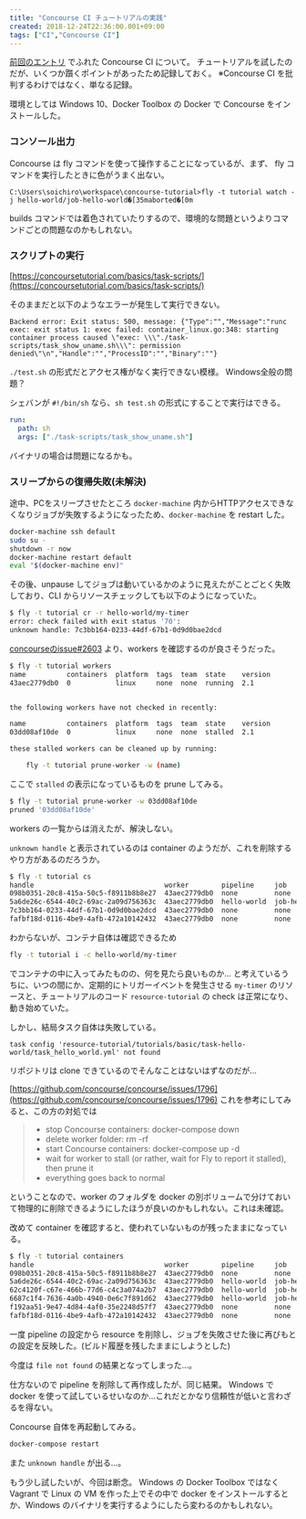 ```yaml
---
title: "Concourse CI チュートリアルの実践"
created: 2018-12-24T22:36:00.001+09:00
tags: ["CI","Concourse CI"]
---
```

[前回のエントリ](https://blog.ksoichiro.com/ja/post/2018/12/ci/) でふれた Concourse CI について。
チュートリアルを試したのだが、いくつか躓くポイントがあったため記録しておく。
※Concourse CI を批判するわけではなく、単なる記録。
<!--more-->
環境としては Windows 10、Docker Toolbox の Docker で Concourse をインストールした。

### コンソール出力

Concourse は fly コマンドを使って操作することになっているが、まず、 fly コマンドを実行したときに色がうまく出ない。

```
C:\Users\soichiro\workspace\concourse-tutorial>fly -t tutorial watch -j hello-world/job-hello-world�[35maborted�[0m
```

builds コマンドでは着色されていたりするので、環境的な問題というよりコマンドごとの問題なのかもしれない。

### スクリプトの実行

[https://concoursetutorial.com/basics/task-scripts/](https://concoursetutorial.com/basics/task-scripts/)

そのままだと以下のようなエラーが発生して実行できない。

```
Backend error: Exit status: 500, message: {"Type":"","Message":"runc exec: exit status 1: exec failed: container_linux.go:348: starting container process caused \"exec: \\\"./task-scripts/task_show_uname.sh\\\": permission denied\"\n","Handle":"","ProcessID":"","Binary":""}
```

`./test.sh` の形式だとアクセス権がなく実行できない模様。
Windows全般の問題？

シェバンが `#!/bin/sh` なら、`sh test.sh` の形式にすることで実行はできる。

```yaml
run:
  path: sh
  args: ["./task-scripts/task_show_uname.sh"]
```

バイナリの場合は問題になるかも。

### スリープからの復帰失敗(未解決)

途中、PCをスリープさせたところ `docker-machine` 内からHTTPアクセスできなくなりジョブが失敗するようになったため、`docker-machine` を restart した。

```sh
docker-machine ssh default
sudo su -
shutdown -r now
docker-machine restart default
eval "$(docker-machine env)"
```

その後、unpause してジョブは動いているかのように見えたがことごとく失敗しており、CLI からリソースチェックしても以下のようになっていた。

```sh
$ fly -t tutorial cr -r hello-world/my-timer
error: check failed with exit status '70':
unknown handle: 7c3bb164-0233-44df-67b1-0d9d0bae2dcd
```

[concourseのissue#2603](https://github.com/concourse/concourse/issues/2603) より、workers を確認するのが良さそうだった。

```sh
$ fly -t tutorial workers
name          containers  platform  tags  team  state    version
43aec2779db0  0           linux     none  none  running  2.1


the following workers have not checked in recently:

name          containers  platform  tags  team  state    version
03dd08af10de  0           linux     none  none  stalled  2.1

these stalled workers can be cleaned up by running:

    fly -t tutorial prune-worker -w (name)
```

ここで `stalled` の表示になっているものを prune してみる。

```sh
$ fly -t tutorial prune-worker -w 03dd08af10de
pruned '03dd08af10de'

```

workers の一覧からは消えたが、解決しない。

`unknown handle` と表示されているのは container のようだが、これを削除するやり方があるのだろうか。

```sh
$ fly -t tutorial cs
handle                                worker        pipeline     job              build #  build id  type   name         attempt
098b0351-20c8-415a-50c5-f8911b8b8e27  43aec2779db0  none         none             none     none      check  none         n/a
5a6de26c-6544-40c2-69ac-2a09d756363c  43aec2779db0  hello-world  job-hello-world  9        21        task   hello-world  n/a
7c3bb164-0233-44df-67b1-0d9d0bae2dcd  43aec2779db0  none         none             none     none      check  none         n/a
fafbf18d-0116-4be9-4afb-472a10142432  43aec2779db0  none         none             none     none      check  none         n/a
```

わからないが、コンテナ自体は確認できるため

```sh
fly -t tutorial i -c hello-world/my-timer
```

でコンテナの中に入ってみたものの、何を見たら良いものか…
と考えているうちに、いつの間にか、定期的にトリガーイベントを発生させる `my-timer` のリソースと、チュートリアルのコード `resource-tutorial` の check は正常になり、動き始めていた。

しかし、結局タスク自体は失敗している。

```
task config 'resource-tutorial/tutorials/basic/task-hello-world/task_hello_world.yml' not found
```

リポジトリは clone できているのでそんなことはないはずなのだが…

[https://github.com/concourse/concourse/issues/1796](https://github.com/concourse/concourse/issues/1796)
これを参考にしてみると、この方の対処では

> - stop Concourse containers: docker-compose down
> - delete worker folder: rm -rf
> - start Concourse containers: docker-compose up -d
> - wait for worker to stall (or rather, wait for Fly to report it stalled), then prune it
> - everything goes back to normal

ということなので、worker のフォルダを docker の別ボリュームで分けておいて物理的に削除できるようにしたほうが良いのかもしれない。これは未確認。

改めて container を確認すると、使われていないものが残ったままになっている。

```sh
$ fly -t tutorial containers
handle                                worker        pipeline     job              build #  build id  type   name         attempt
098b0351-20c8-415a-50c5-f8911b8b8e27  43aec2779db0  none         none             none     none      check  none         n/a
5a6de26c-6544-40c2-69ac-2a09d756363c  43aec2779db0  hello-world  job-hello-world  9        21        task   hello-world  n/a
62c4120f-c67e-466b-77d6-c4c3a074a2b7  43aec2779db0  hello-world  job-hello-world  20       64        get    my-timer     n/a
6687c1f4-7636-4a0b-4940-0e6c7f891d62  43aec2779db0  hello-world  job-hello-world  19       63        get    my-timer     n/a
f192aa51-9e47-4d84-4af0-35e2248d57f7  43aec2779db0  none         none             none     none      check  none         n/a
fafbf18d-0116-4be9-4afb-472a10142432  43aec2779db0  none         none             none     none      check  none         n/a
```

一度 pipeline の設定から resource を削除し、ジョブを失敗させた後に再びもとの設定を反映した。(ビルド履歴を残したままにしようとした)

今度は `file not found` の結果となってしまった…。

仕方ないので pipeline を削除して再作成したが、同じ結果。
Windows で docker を使って試しているせいなのか…これだとかなり信頼性が低いと言わざるを得ない。

Concourse 自体を再起動してみる。

```sh
docker-compose restart
```

また `unknown handle` が出る…。

もう少し試したいが、今回は断念。
Windows の Docker Toolbox ではなく Vagrant で Linux の VM を作った上でその中で docker をインストールするとか、Windows のバイナリを実行するようにしたら変わるのかもしれない。
